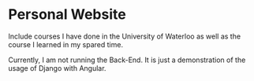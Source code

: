 # Personal Website 

Include courses I have done in the University of Waterloo as well as the course I learned in my spared time.

Currently, I am not running the Back-End. It is just a demonstration of the usage of Django with Angular.
